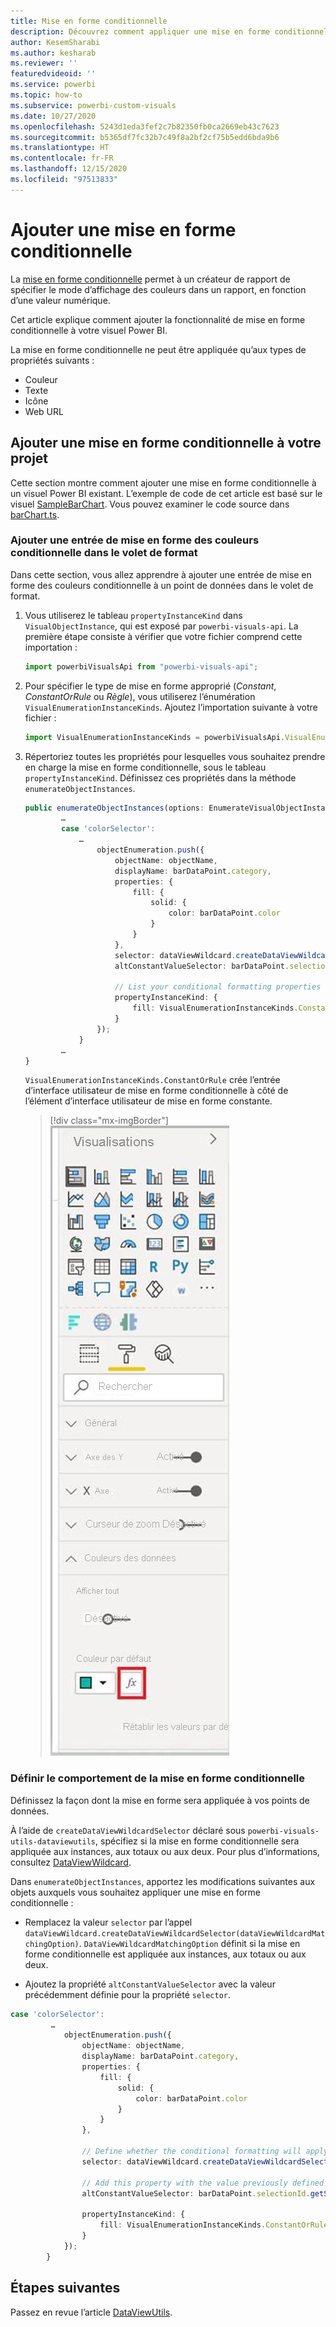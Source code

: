 ```yaml
---
title: Mise en forme conditionnelle
description: Découvrez comment appliquer une mise en forme conditionnelle à votre projet visuel Power BI
author: KesemSharabi
ms.author: kesharab
ms.reviewer: ''
featuredvideoid: ''
ms.service: powerbi
ms.topic: how-to
ms.subservice: powerbi-custom-visuals
ms.date: 10/27/2020
ms.openlocfilehash: 5243d1eda3fef2c7b82350fb0ca2669eb43c7623
ms.sourcegitcommit: b5365df7fc32b7c49f8a2bf2cf75b5edd6bda9b6
ms.translationtype: HT
ms.contentlocale: fr-FR
ms.lasthandoff: 12/15/2020
ms.locfileid: "97513833"
---
```

# <a name="add-conditional-formatting"></a>Ajouter une mise en forme conditionnelle

La [mise en forme conditionnelle](../../visuals/service-tips-and-tricks-for-color-formatting.md#conditional-formatting-for-visualizations) permet à un créateur de rapport de spécifier le mode d’affichage des couleurs dans un rapport, en fonction d’une valeur numérique.

Cet article explique comment ajouter la fonctionnalité de mise en forme conditionnelle à votre visuel Power BI.

La mise en forme conditionnelle ne peut être appliquée qu’aux types de propriétés suivants :
* Couleur
* Texte
* Icône
* Web URL

## <a name="add-conditional-formatting-to-your-project"></a>Ajouter une mise en forme conditionnelle à votre projet

Cette section montre comment ajouter une mise en forme conditionnelle à un visuel Power BI existant. L’exemple de code de cet article est basé sur le visuel [SampleBarChart](https://github.com/microsoft/PowerBI-visuals-sampleBarChart). Vous pouvez examiner le code source dans [barChart.ts](https://github.com/microsoft/PowerBI-visuals-sampleBarChart/blob/master/src/barChart.ts).

### <a name="add-a-conditional-color-formatting-entry-in-the-format-pane"></a>Ajouter une entrée de mise en forme des couleurs conditionnelle dans le volet de format

Dans cette section, vous allez apprendre à ajouter une entrée de mise en forme des couleurs conditionnelle à un point de données dans le volet de format.

1. Vous utiliserez le tableau `propertyInstanceKind` dans `VisualObjectInstance`, qui est exposé par `powerbi-visuals-api`. La première étape consiste à vérifier que votre fichier comprend cette importation :

    ```typescript
    import powerbiVisualsApi from "powerbi-visuals-api";
    ```

2. Pour spécifier le type de mise en forme approprié (*Constant*, *ConstantOrRule* ou *Règle*), vous utiliserez l’énumération `VisualEnumerationInstanceKinds`. Ajoutez l’importation suivante à votre fichier :

    ```typescript
    import VisualEnumerationInstanceKinds = powerbiVisualsApi.VisualEnumerationInstanceKinds;
    ```

3. Répertoriez toutes les propriétés pour lesquelles vous souhaitez prendre en charge la mise en forme conditionnelle, sous le tableau `propertyInstanceKind`. Définissez ces propriétés dans la méthode `enumerateObjectInstances`.

    ```typescript
    public enumerateObjectInstances(options: EnumerateVisualObjectInstancesOptions): VisualObjectInstanceEnumeration {
            …
            case 'colorSelector':
                …
                    objectEnumeration.push({
                        objectName: objectName,
                        displayName: barDataPoint.category,
                        properties: {
                            fill: {
                                solid: {
                                    color: barDataPoint.color
                                }
                            }
                        },
                        selector: dataViewWildcard.createDataViewWildcardSelector(dataViewWildcard.DataViewWildcardMatchingOption.InstancesAndTotals),
                        altConstantValueSelector: barDataPoint.selectionId.getSelector(),

                        // List your conditional formatting properties
                        propertyInstanceKind: {
                            fill: VisualEnumerationInstanceKinds.ConstantOrRule
                        }
                    });
                }
            …
    }

    ```

    `VisualEnumerationInstanceKinds.ConstantOrRule` crée l’entrée d’interface utilisateur de mise en forme conditionnelle à côté de l’élément d’interface utilisateur de mise en forme constante.

    >[!div class="mx-imgBorder"]
    >![Capture d’écran du bouton de mise en forme conditionnelle, tel qu’il apparaît dans Power BI, en regard du bouton des couleurs normales.](media/conditional-formatting/conditional-formatting-ui.png)

### <a name="define-how-conditional-formatting-behaves"></a>Définir le comportement de la mise en forme conditionnelle

Définissez la façon dont la mise en forme sera appliquée à vos points de données.

À l’aide de `createDataViewWildcardSelector` déclaré sous `powerbi-visuals-utils-dataviewutils`, spécifiez si la mise en forme conditionnelle sera appliquée aux instances, aux totaux ou aux deux. Pour plus d’informations, consultez [DataViewWildcard](utils-dataview.md#).

Dans `enumerateObjectInstances`, apportez les modifications suivantes aux objets auxquels vous souhaitez appliquer une mise en forme conditionnelle :

 * Remplacez la valeur `selector` par l’appel `dataViewWildcard.createDataViewWildcardSelector(dataViewWildcardMatchingOption)`. `DataViewWildcardMatchingOption` définit si la mise en forme conditionnelle est appliquée aux instances, aux totaux ou aux deux.

* Ajoutez la propriété `altConstantValueSelector` avec la valeur précédemment définie pour la propriété `selector`.

```typescript
case 'colorSelector':
         …
            objectEnumeration.push({
                objectName: objectName,
                displayName: barDataPoint.category,
                properties: {
                    fill: {
                        solid: {
                            color: barDataPoint.color
                        }
                    }
                },

                // Define whether the conditional formatting will apply to instances, totals, or both
                selector: dataViewWildcard.createDataViewWildcardSelector(dataViewWildcard.DataViewWildcardMatchingOption.InstancesAndTotals),

                // Add this property with the value previously defined for the selector property
                altConstantValueSelector: barDataPoint.selectionId.getSelector(),

                propertyInstanceKind: { 
                    fill: VisualEnumerationInstanceKinds.ConstantOrRule
                }
            });
        }

```

## <a name="next-steps"></a>Étapes suivantes

Passez en revue l’article [DataViewUtils](utils-dataview.md).
